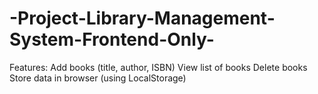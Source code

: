 # -Project-Library-Management-System-Frontend-Only-
Features: Add books (title, author, ISBN)  View list of books  Delete books  Store data in browser (using LocalStorage)
